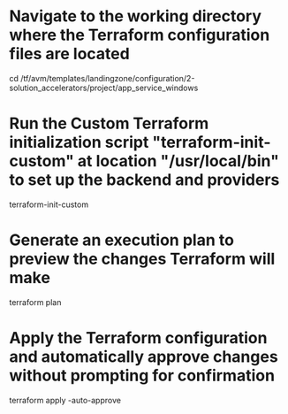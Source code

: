 # Navigate to the working directory where the Terraform configuration files are located
cd /tf/avm/templates/landingzone/configuration/2-solution_accelerators/project/app_service_windows

# Run the Custom Terraform initialization script "terraform-init-custom" at location "/usr/local/bin" to set up the backend and providers
terraform-init-custom

# Generate an execution plan to preview the changes Terraform will make
terraform plan

# Apply the Terraform configuration and automatically approve changes without prompting for confirmation
terraform apply -auto-approve